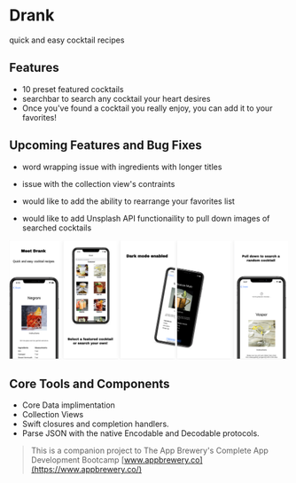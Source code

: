

#  Drank
quick and easy cocktail recipes

## Features
- 10 preset featured cocktails 
- searchbar to search any cocktail your heart desires
- Once you've found a cocktail you really enjoy, you can add it to your favorites!

## Upcoming Features and Bug Fixes
- word wrapping issue with ingredients with longer titles
- issue with the collection view's contraints

- would like to add the ability to rearrange your favorites list
- would like to add Unsplash API functionaility to pull down images of searched cocktails

![Screenshots](screenshot.png)

## Core Tools and Components

* Core Data implimentation
* Collection Views
* Swift closures and completion handlers.
* Parse JSON with the native Encodable and Decodable protocols. 



>This is a companion project to The App Brewery's Complete App Development Bootcamp [www.appbrewery.co](https://www.appbrewery.co/)


